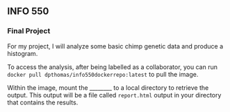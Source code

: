 ## INFO 550

### Final Project
For my project, I will analyze some basic chimp genetic data and produce a histogram.

To access the analysis, after being labelled as a collaborator, you can run `docker pull dpthomas/info550dockerrepo:latest` to pull the image.

Within the image, mount the ________ to a local directory to retrieve the output. This output will be a file called `report.html` output in your directory that contains the results.
